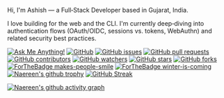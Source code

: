 Hi, I'm Ashish — a Full‑Stack Developer based in Gujarat, India.

I love building for the web and the CLI. I'm currently deep‑diving into authentication flows (OAuth/OIDC, sessions vs. tokens, WebAuthn) and related security best practices.

[![Ask Me Anything!](https://img.shields.io/badge/Ask%20me-anything-1abc9c.svg)](https://github.com/ashish/ama)
[![GitHub](https://img.shields.io/github/followers/codingashishdev?style=social)](https://github.com/codingashishdev)
[![GitHub issues](https://img.shields.io/github/issues/codingashishdev/codingashishdev.svg)](https://GitHub.com/codingashishdev/codingashishdev/issues/)
[![GitHub pull requests](https://img.shields.io/github/issues-pr/codingashishdev/codingashishdev.svg)](https://GitHub.com/codingashishdev/codingashishdev/pulls/)
[![GitHub contributors](https://img.shields.io/github/contributors/codingashishdev/codingashishdev.svg)](https://GitHub.com/codingashishdev/codingashishdev/graphs/contributors/)
[![GitHub watchers](https://img.shields.io/github/watchers/codingashishdev/codingashishdev.svg?style=social)](https://GitHub.com/codingashishdev/codingashishdev/watchers/)
[![GitHub stars](https://img.shields.io/github/stars/codingashishdev/codingashishdev.svg?style=social)](https://GitHub.com/codingashishdev/codingashishdev/stargazers/)
[![GitHub forks](https://img.shields.io/github/forks/codingashishdev/codingashishdev.svg?style=social)](https://GitHub.com/codingashishdev/codingashishdev/network/)
[![ForTheBadge makes-people-smile](https://ForTheBadge.com/images/badges/makes-people-smile.svg)](https://ForTheBadge.com)
[![ForTheBadge winter-is-coming](https://ForTheBadge.com/images/badges/winter-is-coming.svg)](https://ForTheBadge.com)
[![Naereen's github trophy](https://github-profile-trophy.vercel.app/?username=codingashishdev&row=1)](https://github.com/ryo-ma/github-profile-trophy)
[![GitHub Streak](https://github-readme-streak-stats.herokuapp.com/?user=codingashishdev&theme=blue-green)](https://git.io/streak-stats)

[![Naereen's github activity graph](https://github-readme-activity-graph.vercel.app/graph?username=codingashishdev&bg_color=0d0e12&color=1c81ce&line=0f1129&point=079ae4&area=true&hide_border=true)](https://github.com/ashutosh00710/github-readme-activity-graph)

<!--START_SECTION:waka-->
<!--END_SECTION:waka-->